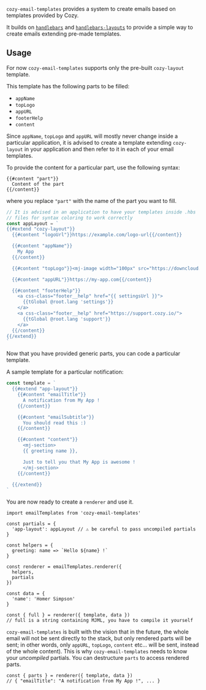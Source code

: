 `cozy-email-templates` provides a system to create emails based on templates
provided by Cozy.

It builds on [`handlebars`](https://handlebarsjs.com/) and [`handlebars-layouts`](https://www.npmjs.com/package/handlebars-layouts) to provide a simple way to create emails extending pre-made templates.

## Usage

For now `cozy-email-templates` supports only the pre-built `cozy-layout` template.

This template has the following parts to be filled:

- `appName`
- `topLogo`
- `appURL`
- `footerHelp`
- `content`

Since `appName`, `topLogo` and `appURL` will mostly never change inside a particular
application, it is advised to create a template extending `cozy-layout` in your
application and then refer to it in each of your email templates.

To provide the content for a particular part, use the following syntax:

```
{{#content "part"}}
  Content of the part
{{/content}}
```

where you replace `"part"` with the name of the part you want to fill.

```jsx
// It is advised in an application to have your templates inside .hbs
// files for syntax coloring to work correctly
const appLayout = `
{{#extend "cozy-layout"}}
  {{#content "logoUrl"}}https://example.com/logo-url{{/content}}

  {{#content "appName"}}
    My App
  {{/content}}

  {{#content "topLogo"}}<mj-image width="100px" src="https://downcloud.cozycloud.cc/upload/cozy-banks/email-assets/logo-cozy.png" />{{/content}}

  {{#content "appURL"}}https://my-app.com{{/content}}

  {{#content "footerHelp"}}
    <a css-class="footer__help" href="{{ settingsUrl }}">
      {{tGlobal @root.lang 'settings'}}
    </a>
    <a css-class="footer__help" href="https://support.cozy.io/">
      {{tGlobal @root.lang 'support'}}
    </a>
  {{/content}}
{{/extend}}
`
```

Now that you have provided generic parts, you can code a particular template.

A sample template for a particular notification:

```jsx
const template = `
  {{#extend "app-layout"}}
    {{#content "emailTitle"}}
      A notification from My App !
    {{/content}}

    {{#content "emailSubtitle"}}
      You should read this :)
    {{/content}}

    {{#content "content"}}
      <mj-section>
      {{ greeting name }},

      Just to tell you that My App is awesome !
      </mj-section>
    {{/content}}

  {{/extend}}
`
```

You are now ready to create a `renderer` and use it.

```
import emailTemplates from 'cozy-email-templates'

const partials = {
  'app-layout': appLayout // ⚠️ be careful to pass uncompiled partials
}

const helpers = {
  greeting: name => `Hello ${name} !`
}

const renderer = emailTemplates.renderer({
  helpers,
  partials
})

const data = {
  'name': 'Homer Simpson'
}

const { full } = renderer({ template, data })
// full is a string containing MJML, you have to compile it yourself
```

`cozy-email-templates` is built with the vision that in the future, the whole
email will not be sent directly to the stack, but only rendered parts will be
sent; in other words, only `appURL`, `topLogo`, `content` etc... will be sent,
instead of the whole content). This is why `cozy-email-templates` needs to know
your *uncompiled* partials. You can destructure `parts` to access rendered parts.

```
const { parts } = renderer({ template, data })
// { "emailTitle": "A notification from My App !", ... }
```

